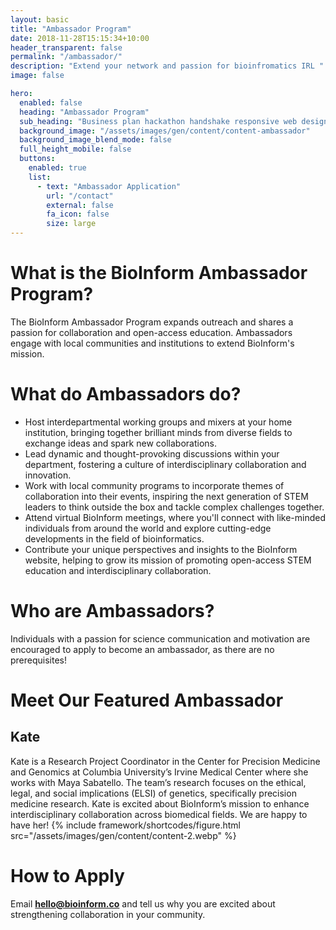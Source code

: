 ```yaml
---
layout: basic
title: "Ambassador Program"
date: 2018-11-28T15:15:34+10:00
header_transparent: false
permalink: "/ambassador/"
description: "Extend your network and passion for bioinfromatics IRL "
image: false

hero:
  enabled: false
  heading: "Ambassador Program"
  sub_heading: "Business plan hackathon handshake responsive web design."
  background_image: "/assets/images/gen/content/content-ambassador"
  background_image_blend_mode: false
  full_height_mobile: false
  buttons:
    enabled: true
    list:
      - text: "Ambassador Application"
        url: "/contact"
        external: false
        fa_icon: false
        size: large
---
```


# What is the BioInform Ambassador Program?

The BioInform Ambassador Program expands outreach and shares a passion for collaboration and open-access education. Ambassadors engage with local communities and institutions to extend BioInform's mission.

# What do Ambassadors do?

- Host interdepartmental working groups and mixers at your home institution, bringing together brilliant minds from diverse fields to exchange ideas and spark new collaborations.
- Lead dynamic and thought-provoking discussions within your department, fostering a culture of interdisciplinary collaboration and innovation.
- Work with local community programs to incorporate themes of collaboration into their events, inspiring the next generation of STEM leaders to think outside the box and tackle complex challenges together.
- Attend virtual BioInform meetings, where you'll connect with like-minded individuals from around the world and explore cutting-edge developments in the field of bioinformatics.
- Contribute your unique perspectives and insights to the BioInform website, helping to grow its mission of promoting open-access STEM education and interdisciplinary collaboration.

# Who are Ambassadors?

Individuals with a passion for science communication and motivation are encouraged to apply to become an ambassador, as there are no prerequisites!

# Meet Our Featured Ambassador 

## Kate 

Kate is a Research Project Coordinator in the Center for Precision Medicine and Genomics at Columbia University’s Irvine Medical Center where she works with Maya Sabatello. The team’s research focuses on the ethical, legal, and social implications (ELSI) of genetics, specifically precision medicine research. Kate is excited about BioInform’s mission to enhance interdisciplinary collaboration across biomedical fields. We are happy to have her!
{% include framework/shortcodes/figure.html src="/assets/images/gen/content/content-2.webp" %}

# How to Apply

Email **hello@bioinform.co** and tell us why you are excited about strengthening collaboration in your community. 

